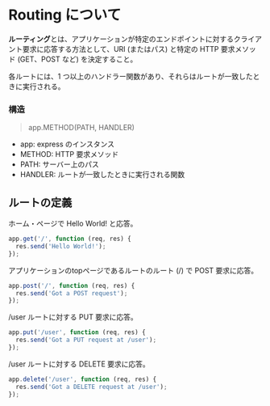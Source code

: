 # Routing について
**ルーティング**とは、アプリケーションが特定のエンドポイントに対するクライアント要求に応答する方法として、URI (またはパス) と特定の HTTP 要求メソッド (GET、POST など) を決定すること。

各ルートには、1 つ以上のハンドラー関数があり、それらはルートが一致したときに実行される。
### 構造
> app.METHOD(PATH, HANDLER)
- app: express のインスタンス
- METHOD: HTTP 要求メソッド
- PATH: サーバー上のパス
- HANDLER: ルートが一致したときに実行される関数

## ルートの定義
ホーム・ページで Hello World! と応答。
```js
app.get('/', function (req, res) {
  res.send('Hello World!');
});
```
アプリケーションのtopページであるルートのルート (/) で POST 要求に応答。
```js
app.post('/', function (req, res) {
  res.send('Got a POST request');
});
```
/user ルートに対する PUT 要求に応答。
```js
app.put('/user', function (req, res) {
  res.send('Got a PUT request at /user');
});
```
/user ルートに対する DELETE 要求に応答。
```js
app.delete('/user', function (req, res) {
  res.send('Got a DELETE request at /user');
});
```